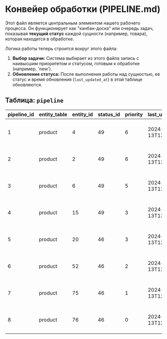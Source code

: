 # Конвейер обработки (PIPELINE.md)

Этот файл является центральным элементом нашего рабочего процесса. Он функционирует как "канбан-доска" или очередь задач, показывая **текущий статус** каждой сущности (например, товара), которая находится в обработке.

Логика работы теперь строится вокруг этого файла:
1.  **Выбор задачи:** Система выбирает из этого файла запись с наивысшим приоритетом и статусом, готовым к обработке (например, 'new').
2.  **Обновление статуса:** После выполнения работы над сущностью, ее статус и время обновления (`last_updated_at`) в этой таблице обновляются.

## Таблица: `pipeline`

| pipeline_id | entity_table | entity_id | status_id | priority | last_updated_at | notes |
| :--- | :--- | :--- | :--- | :--- | :--- | :--- |
| 1 | product | 4 | 49 | 6 | 2024-05-13T13:05:00Z | Priority sourced from Wekan |
| 2 | product | 2 | 49 | 6 | 2024-05-13T13:15:00Z | Priority sourced from Wekan |
| 3 | product | 6 | 49 | 5 | 2024-05-13T13:25:00Z | Priority sourced from Wekan |
| 4 | product | 15 | 49 | 3 | 2024-05-13T13:35:00Z | Priority sourced from Wekan |
| 5 | product | 20 | 46 | 3 | 2024-05-13T12:00:00Z | Priority sourced from Wekan |
| 6 | product | 52 | 46 | 2 | 2024-05-13T12:00:00Z | Priority sourced from Wekan |
| 7 | product | 75 | 46 | 1 | 2024-05-13T12:00:00Z | Priority sourced from Wekan |
| 8 | product | 76 | 46 | 0 | 2024-05-13T12:00:00Z | Priority sourced from Wekan |
